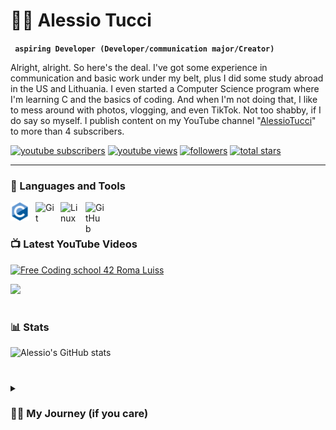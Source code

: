 # 🏄‍♂️ Alessio Tucci

**` aspiring Developer (Developer/communication major/Creator)`**

Alright, alright. So here's the deal. I've got some experience in communication and basic work under my belt, plus I did some study abroad in the US and Lithuania. I even started a Computer Science program where I'm learning C and the basics of coding. And when I'm not doing that, I like to mess around with photos, vlogging, and even TikTok. Not too shabby, if I do say so myself.
I publish content on my YouTube channel "[AlessioTucci][youtube]" to more than 4 subscribers.

   <p align="left">
      <a href="https://www.youtube.com/channel/UCM2h6Ak0urjOKVlKLc2deJQ?sub_confirmation=1">
         <img alt="youtube subscribers" title="Subscribe to my YouTube channel" src="https://custom-icon-badges.demolab.com/youtube/channel/subscribers/UCM2h6Ak0urjOKVlKLc2deJQ?color=%23E05D44&label=SUBSCRIBE&logo=video&logoColor=white&style=for-the-badge&labelColor=CE4630"/></a> 
      <a href="https://www.youtube.com/channel/UCM2h6Ak0urjOKVlKLc2deJQ">
         <img alt="youtube views" title="YouTube views" src="https://custom-icon-badges.demolab.com/youtube/channel/views/UCM2h6Ak0urjOKVlKLc2deJQ?color=%23E1AD0E&logo=eye&logoColor=white&style=for-the-badge&labelColor=C79600"/></a> 
      <a href="https://github.com/alessiotucci?tab=followers">
         <img alt="followers" title="Follow me on Github" src="https://custom-icon-badges.demolab.com/github/followers/alessiotucci?color=236ad3&labelColor=1155ba&style=for-the-badge&logo=person-add&label=Follow&logoColor=white"/></a>
      <a href="https://github.com/alessiotucci?tab=repositories&sort=stargazers">
         <img alt="total stars" title="Total stars on GitHub" src="https://custom-icon-badges.demolab.com/github/stars/alessiotucci?color=55960c&style=for-the-badge&labelColor=488207&logo=star"/></a>
   </p>

---

### 🧰 Languages and Tools

<img align="left" alt="C" width="30px" style="padding-right:10px;" src="https://github.com/devicons/devicon/blob/v2.15.1/icons/c/c-original.svg"/>
<img align="left" alt="Git" width="30px" style="padding-right:10px;" src="https://cdn.jsdelivr.net/gh/devicons/devicon/icons/git/git-original.svg" />
<img align="left" alt="Linux" width="30px" style="padding-right:10px;" src="https://cdn.jsdelivr.net/gh/devicons/devicon/icons/linux/linux-original.svg" />
<img align="left" alt="GitHub" width="30px" style="padding-right:10px;" src="https://cdn.jsdelivr.net/gh/devicons/devicon/icons/github/github-original.svg" />

<br />

#

### 📺 Latest YouTube Videos

<!-- BEGIN YOUTUBE-CARDS -->

[![Free Coding school 42 Roma Luiss](https://ytcards.demolab.com/?id=MwQ0aK4g_kY&ab_channel=AlessioTucci&title=Free+coding+school+42+Roma&lang=en&background_color=%230d1117&title_color=%23ffffff&stats_color=%23dedede&width=250&duration=779 "Free coding school 42 Roma")](https://youtu.be/MwQ0aK4g_kY)

<!-- END YOUTUBE-CARDS -->

[<img src="https://custom-icon-badges.demolab.com/badge/-Subscribe%20For%20More-red?style=for-the-badge&logo=video&logoColor=white"/>](https://www.youtube.com/channel/UCM2h6Ak0urjOKVlKLc2deJQ?sub_confirmation=1)

#

### 📊 Stats

![Alessio's GitHub stats](https://github-readme-stats.vercel.app/api?username=alessiotucci&show_icons=true&theme=gruvbox)

<!-- ![GitHub Streak](https://streak-stats.demolab.com?user=ForrestKnight&theme=gruvbox&border_radius=4.5) -->

#

<details>
 <summary><h3>👨‍💻 My Journey (if you care) </h3></summary>
 Oh boy, let me tell you about my education history.
 
  Well, it looks like I will not graduate on time. I'm currently studing communication at La Sapienza university of Rome. 

In all seriousness though, life happens and things don't always go as planned. I may be a little behind schedule, but I'm still working hard to finish my degree and move on to the next chapter of my life. Better late than never, right?
  
  I have studied Communication and Media Studies at Vilnius University, where I spent a semester as part of the Erasmus+ Programme. Yeah, Lithuania, not exactly the hottest spot for studying abroad, but hey, at least it was something different, right? And I even got a scholarship from the European Union, so I guess it wasn't all bad.

Before that, I spent five years in a scientific high school, Liceo Statale Ettore Majorana. You would think spending all that time in a science-focused environment would have made me some kind of engineering genius, but nope, here I am.

And let's not forget my time in Nashville High School, where I spent my junior year and played basketball and soccer. I was pretty decent at basketball, but only made the junior varsity team, which is basically just a participation trophy. Soccer, on the other hand, let's just say it wasn't my forte.

Oh, and I took the ACT, but my score was just average, so no Ivy League schools for me. But who needs an Ivy League education when you are me, right?
  
Let's take a look at my own work history now. Delivery driver, food server, crew member at KFC, and sushi restaurant waiter. I'm quite the go-getter in the food industry, aren't I? I could regale you with tales of the glamorous life of working in fast food and delivering food around Rome, but I'll spare you.

I mean, who in their right mind would want to spend their life schlepping food around and serving customers all day? Not me, that's for sure. And don't get me started on the joys of deep cleaning fryers and watering plants. It's a real thrill, let me tell you.

But in all seriousness, I have to give credit where credit is due. It takes a lot of hard work and dedication to stick with those kinds of low-paying jobs, especially when working in a foreign country. I guess you could say I have a diverse range of experience in the food industry. And hey, maybe I can use that experience to my advantage in the future. Who knows?

[website]: https://alessiotucci.it
[youtube]: https://www.youtube.com/channel/UCM2h6Ak0urjOKVlKLc2deJQ
